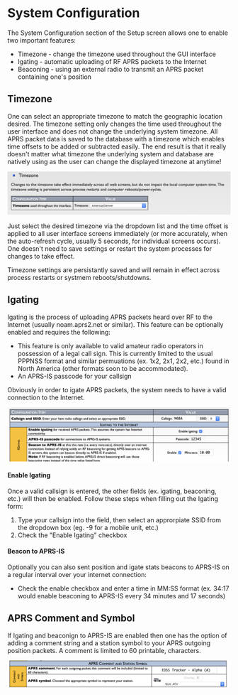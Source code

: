 # System Configuration #

The System Configuration section of the Setup screen allows one to enable two important features:
- Timezone - change the timezone used throughout the GUI interface
- Igating - automatic uploading of RF APRS packets to the Internet
- Beaconing - using an external radio to transmit an APRS packet containing one's position 



## Timezone ##

One can select an appropriate timezone to match the geographic location desired.  The timezone setting only changes the 
time used throughout the user interface and does not change the underlying system timezone.  All APRS packet data is 
saved to the database with a timezone which enables time offsets to be added or subtracted easily.  The end result is that it
really doesn't matter what timezone the underlying system and database are natively using as the user can change the displayed
timezone at anytime!

<p align="center">
<img src="assets/timezone.png" alt="Timezone setting" width=800>
</p>

Just select the desired timezone via the dropdown list and the time offset is applied to all user interface screens
immediately (or more accurately, when the auto-refresh cycle, usually 5 seconds, for individual screens occurs).  One doesn't
need to save settings or restart the system processes for changes to take effect. 

Timezone settings are persistantly saved and will remain in effect across process restarts or systmem reboots/shutdowns.



## Igating ##

Igating is the process of uploading APRS packets heard over RF to the Internet (usually noam.aprs2.net or similar).  This
feature can be optionally enabled and requires the following:
- This feature is only available to valid amateur radio operators in possession of a legal call sign.  This is currently limited to
the usual PPPNSS format and similar permuations (ex. 1x2, 2x1, 2x2, etc.) found in North America (other formats soon to be accommodated).
- An APRS-IS passcode for your callsign

Obviously in order to igate APRS packets, the system needs to have a valid connection to the Internet.  

<p align="center">
<img src="assets/igating.png" alt="Enabling igating" width=800>
</p>


#### Enable Igating ####

Once a valid callsign is entered, the other fields (ex. igating, beaconing, etc.) will then be enabled.  Follow these steps
when filling out the Igating form:
1.  Type your callsign into the field, then select an approrpiate SSID from the dropdown box (eg.  -9 for a mobile unit, etc.)
2.  Check the "Enable Igating" checkbox


#### Beacon to APRS-IS ####
Optionally you can also sent position and igate stats beacons to APRS-IS on a regular interval over your internet connection:
- Check the enable checkbox and enter a time in MM:SS format (ex. 34:17 would enable beaconing to APRS-IS every 34 minutes and 17 seconds)



## APRS Comment and Symbol ##

If Igating and beaconign to APRS-IS are enabled then one has the option of adding a comment string and a station symbol to
your APRS outgoing position packets.  A comment is limited to 60 printable, characters.  

<p align="center">
<img src="assets/aprs-comment-symbol.png" alt="Selecting APRS comment and symbol" width=800>
</p>
